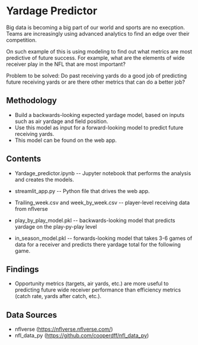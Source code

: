 <h1>Yardage Predictor</h1>

Big data is becoming a big part of our world and sports are no execption. Teams are increasingly using advanced analytics to find an edge over their competition.

On such example of this is using modeling to find out what metrics are most predictive of future success. For example, what are the elements of wide receiver play in the NFL that are most important?

Problem to be solved: Do past receiving yards do a good job of predicting future receiving yards or are there other metrics that can do a better job?

<h2>Methodology</h2>

* Build a backwards-looking expected yardage model, based on inputs such as air yardage and field position.
* Use this model as input for a forward-looking model to predict future receiving yards.
* This model can be found on the web app.


<h2>Contents</h2>

* Yardage_predictor.ipynb -- Jupyter notebook that performs the analysis and creates the models.

* streamlit_app.py --  Python file that drives the web app.

* Trailing_week.csv and week_by_week.csv -- player-level receiving data from nflverse

* play_by_play_model.pkl -- backwards-looking model that predicts yardage on the play-py-play level

* in_season_model.pkl -- forwards-looking model that takes 3-6 games of data for a receiver and predicts there yardage total for the following game.





<h2>Findings</h2>

* Opportunity metrics (targets, air yards, etc.) are more useful to predicting future wide receiver performance than efficiency metrics (catch rate, yards after catch, etc.).


<h2>Data Sources</h2>

* nflverse (https://nflverse.nflverse.com/)
* nfl_data_py (https://github.com/cooperdff/nfl_data_py)
